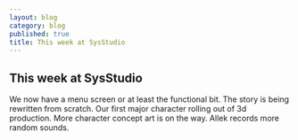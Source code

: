 ```yaml
---
layout: blog
category: blog
published: true
title: This week at SysStudio
---
```



## This week at SysStudio
We now have a menu screen or at least the functional bit. The story is being rewritten from scratch. Our first major character rolling out of 3d production. More character concept art is on the way. Allek records more random sounds.
